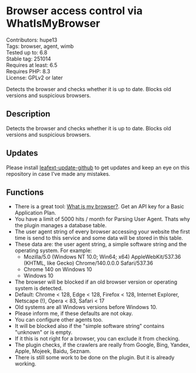 # Browser access control via WhatIsMyBrowser

Contributors: hupe13   
Tags: browser, agent, wimb   
Tested up to: 6.8   
Stable tag: 251014   
Requires at least: 6.5   
Requires PHP: 8.3   
License: GPLv2 or later   

Detects the browser and checks whether it is up to date. Blocks old versions and suspicious browsers.

## Description

Detects the browser and checks whether it is up to date. Blocks old versions and suspicious browsers.

## Updates

Please install [leafext-update-github](https://github.com/hupe13/leafext-update-github) to get updates and keep an eye on this repository in case I've made any mistakes.

## Functions

* There is a great tool: [What is my browser?](https://developers.whatismybrowser.com/api/). Get an API key for a Basic Application Plan.
* You have a limit of 5000 hits / month for Parsing User Agent. Thats why the plugin manages a database table.
* The user agent string of every browser accessing your website the first time is send to this service and some data will be stored in this table.
* These data are: the user agent string, a simple software string and the operating system. For example:
  - Mozilla/5.0 (Windows NT 10.0; Win64; x64) AppleWebKit/537.36 (KHTML, like Gecko) Chrome/140.0.0.0 Safari/537.36
  - Chrome 140 on Windows 10
  - Windows 10
* The browser will be blocked if an old browser version or operating system is detected.
* Default: Chrome < 128, Edge < 128, Firefox < 128, Internet Explorer, Netscape (!), Opera < 83, Safari < 17
* Old systems are all Windows versions before Windows 10.
* Please inform me, if these defaults are not okay.
* You can configure other agents too.
* It will be blocked also if the "simple software string" contains "unknown" or is empty.
* If it this is not right for a browser, you can exclude it from checking.
* The plugin checks, if the crawlers are really from Google, Bing, Yandex, Apple, Mojeek, Baidu, Seznam.
* There is still some work to be done on the plugin. But it is already working.
